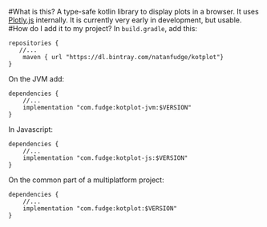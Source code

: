 #What is this?
A type-safe kotlin library to display plots in a browser. It uses [Plotly.js](https://plot.ly/javascript/) internally. 
It is currently very early in development, but usable. 
#How do I add it to my project?
In `build.gradle`, add this:
```
repositories {
   //...
    maven { url "https://dl.bintray.com/natanfudge/kotplot"}
}
```

On the JVM add:
```
dependencies {
    //...
    implementation "com.fudge:kotplot-jvm:$VERSION"
}
```
In Javascript:
```
dependencies {
    //...
    implementation "com.fudge:kotplot-js:$VERSION"
}
```
On the common part of a multiplatform project:
```
dependencies {
    //...
    implementation "com.fudge:kotplot:$VERSION"
}
```

